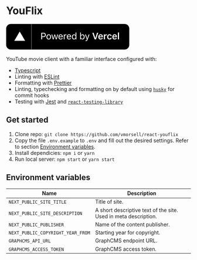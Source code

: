 # YouFlix

[![Powered by Vercel](./public/powered-by-vercel.svg)](https://vercel.com/?utm_source=isektionen&utm_campaign=oss)

YouTube movie client with a familiar interface configured with:

- [Typescript](https://www.typescriptlang.org/)
- Linting with [ESLint](https://eslint.org/)
- Formatting with [Prettier](https://prettier.io/)
- Linting, typechecking and formatting on by default using [`husky`](https://github.com/typicode/husky) for commit hooks
- Testing with [Jest](https://jestjs.io/) and [`react-testing-library`](https://testing-library.com/docs/react-testing-library/intro)

## Get started

1. Clone repo: `git clone https://github.com/vmorsell/react-youflix`
1. Copy the file `.env.example` to `.env` and fill out the desired settings. Refer to section [Environment variables](#-environment-variables).
1. Install dependicies: `npm i` or `yarn`
1. Run local server: `npm start` or `yarn start`

## Environment variables

| Name                              | Description                                                     |
| --------------------------------- | --------------------------------------------------------------- |
| `NEXT_PUBLIC_SITE_TITLE`          | Title of site.                                                  |
| `NEXT_PUBLIC_SITE_DESCRIPTION`    | A short descriptive text of the site. Used in meta description. |
| `NEXT_PUBLIC_PUBLISHER`           | Name of the content publisher.                                  |
| `NEXT_PUBLIC_COPYRIGHT_YEAR_FROM` | Starting year for copyright.                                    |
| `GRAPHCMS_API_URL`                | GraphCMS endpoint URL.                                          |
| `GRAPHCMS_ACCESS_TOKEN`           | GraphCMS access token.                                          |
